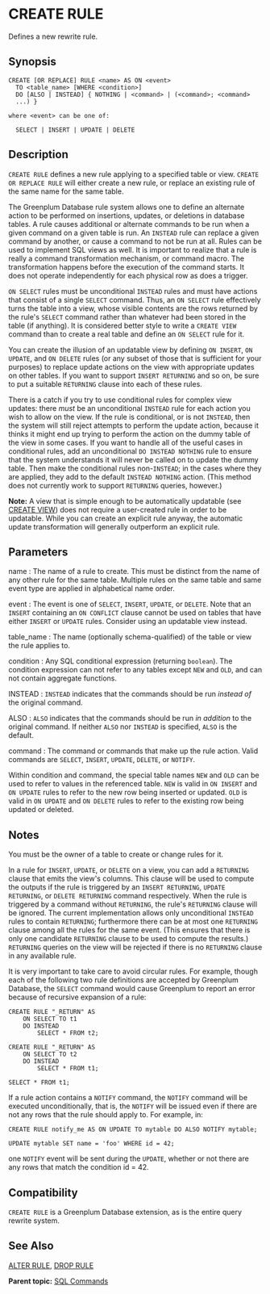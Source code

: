 # CREATE RULE 

Defines a new rewrite rule.

## <a id="section2"></a>Synopsis 

``` {#sql_command_synopsis}
CREATE [OR REPLACE] RULE <name> AS ON <event>
  TO <table_name> [WHERE <condition>] 
  DO [ALSO | INSTEAD] { NOTHING | <command> | (<command>; <command> 
  ...) }

where <event> can be one of:

  SELECT | INSERT | UPDATE | DELETE
```

## <a id="section3"></a>Description 

`CREATE RULE` defines a new rule applying to a specified table or view. `CREATE OR REPLACE RULE` will either create a new rule, or replace an existing rule of the same name for the same table.

The Greenplum Database rule system allows one to define an alternate action to be performed on insertions, updates, or deletions in database tables. A rule causes additional or alternate commands to be run when a given command on a given table is run. An `INSTEAD` rule can replace a given command by another, or cause a command to not be run at all. Rules can be used to implement SQL views as well. It is important to realize that a rule is really a command transformation mechanism, or command macro. The transformation happens before the execution of the command starts. It does not operate independently for each physical row as does a trigger.

`ON SELECT` rules must be unconditional `INSTEAD` rules and must have actions that consist of a single `SELECT` command. Thus, an `ON SELECT` rule effectively turns the table into a view, whose visible contents are the rows returned by the rule's `SELECT` command rather than whatever had been stored in the table \(if anything\). It is considered better style to write a `CREATE VIEW` command than to create a real table and define an `ON SELECT` rule for it.

You can create the illusion of an updatable view by defining `ON INSERT`, `ON UPDATE`, and `ON DELETE` rules \(or any subset of those that is sufficient for your purposes\) to replace update actions on the view with appropriate updates on other tables. If you want to support `INSERT RETURNING` and so on, be sure to put a suitable `RETURNING` clause into each of these rules.

There is a catch if you try to use conditional rules for complex view updates: there *must* be an unconditional `INSTEAD` rule for each action you wish to allow on the view. If the rule is conditional, or is not `INSTEAD`, then the system will still reject attempts to perform the update action, because it thinks it might end up trying to perform the action on the dummy table of the view in some cases. If you want to handle all of the useful cases in conditional rules, add an unconditional `DO INSTEAD NOTHING` rule to ensure that the system understands it will never be called on to update the dummy table. Then make the conditional rules non-`INSTEAD`; in the cases where they are applied, they add to the default `INSTEAD NOTHING` action. \(This method does not currently work to support `RETURNING` queries, however.\)

**Note:** A view that is simple enough to be automatically updatable \(see [CREATE VIEW](CREATE_VIEW.html)\) does not require a user-created rule in order to be updatable. While you can create an explicit rule anyway, the automatic update transformation will generally outperform an explicit rule.

## <a id="section4"></a>Parameters 

name
:   The name of a rule to create. This must be distinct from the name of any other rule for the same table. Multiple rules on the same table and same event type are applied in alphabetical name order.

event
:   The event is one of `SELECT`, `INSERT`, `UPDATE`, or `DELETE`. Note that an `INSERT` containing an `ON CONFLICT` clause cannot be used on tables that have either `INSERT` or `UPDATE` rules. Consider using an updatable view instead.

table\_name
:   The name \(optionally schema-qualified\) of the table or view the rule applies to.

condition
:   Any SQL conditional expression \(returning `boolean`\). The condition expression can not refer to any tables except `NEW` and `OLD`, and can not contain aggregate functions.

INSTEAD
:   `INSTEAD` indicates that the commands should be run *instead of* the original command.

ALSO
:   `ALSO` indicates that the commands should be run *in addition* to the original command. If neither `ALSO` nor `INSTEAD` is specified, `ALSO` is the default.

command
:   The command or commands that make up the rule action. Valid commands are `SELECT`, `INSERT`, `UPDATE`, `DELETE`, or `NOTIFY`.

Within condition and command, the special table names `NEW` and `OLD` can be used to refer to values in the referenced table. `NEW` is valid in `ON INSERT` and `ON UPDATE` rules to refer to the new row being inserted or updated. `OLD` is valid in `ON UPDATE` and `ON DELETE` rules to refer to the existing row being updated or deleted.

## <a id="section5"></a>Notes 

You must be the owner of a table to create or change rules for it.

In a rule for `INSERT`, `UPDATE`, or `DELETE` on a view, you can add a `RETURNING` clause that emits the view's columns. This clause will be used to compute the outputs if the rule is triggered by an `INSERT RETURNING`, `UPDATE RETURNING`, or `DELETE RETURNING` command respectively. When the rule is triggered by a command without `RETURNING`, the rule's `RETURNING` clause will be ignored. The current implementation allows only unconditional `INSTEAD` rules to contain `RETURNING`; furthermore there can be at most one `RETURNING` clause among all the rules for the same event. \(This ensures that there is only one candidate `RETURNING` clause to be used to compute the results.\) `RETURNING` queries on the view will be rejected if there is no `RETURNING` clause in any available rule.

It is very important to take care to avoid circular rules. For example, though each of the following two rule definitions are accepted by Greenplum Database, the `SELECT` command would cause Greenplum to report an error because of recursive expansion of a rule:

```
CREATE RULE "_RETURN" AS
    ON SELECT TO t1
    DO INSTEAD
        SELECT * FROM t2;

CREATE RULE "_RETURN" AS
    ON SELECT TO t2
    DO INSTEAD
        SELECT * FROM t1;

SELECT * FROM t1;
```

If a rule action contains a `NOTIFY` command, the `NOTIFY` command will be executed unconditionally, that is, the `NOTIFY` will be issued even if there are not any rows that the rule should apply to. For example, in:

```
CREATE RULE notify_me AS ON UPDATE TO mytable DO ALSO NOTIFY mytable;

UPDATE mytable SET name = 'foo' WHERE id = 42;
```

one `NOTIFY` event will be sent during the `UPDATE`, whether or not there are any rows that match the condition id = 42.


## <a id="section7"></a>Compatibility 

`CREATE RULE` is a Greenplum Database extension, as is the entire query rewrite system.

## <a id="section8"></a>See Also 

[ALTER RULE](ALTER_RULE.html), [DROP RULE](DROP_RULE.html)

**Parent topic:** [SQL Commands](../sql_commands/sql_ref.html)

